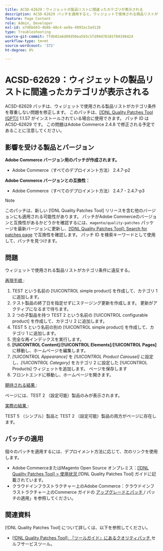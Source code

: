 ```yaml
---
title: ACSD-62629：ウィジェットの製品リストに間違ったカテゴリが表示される
description: ACSD-62629 パッチを適用すると、ウィジェットで使用される商品リストがカテゴリ条件を尊重しないAdobe Commerceの問題を修正できます。
feature: Page Content
role: Admin, Developer
exl-id: a7d6bd43-4b8b-48c4-ae9a-4093ac3a4110
type: Troubleshooting
source-git-commit: 7fdb02a6d89d50ea593c5fd99d78101f89198424
workflow-type: tm+mt
source-wordcount: '372'
ht-degree: 0%

---
```


# ACSD-62629：ウィジェットの製品リストに間違ったカテゴリが表示される

ACSD-62629 パッチは、ウィジェットで使用される製品リストがカテゴリ条件を尊重しない問題を修正します。 このパッチは、[[!DNL Quality Patches Tool (QPT)]](/help/tools/quality-patches-tool/quality-patches-tool-to-self-serve-quality-patches.md) 1.1.57 がインストールされている場合に使用できます。 パッチ ID は ACSD-62629 です。 この問題はAdobe Commerce 2.4.8 で修正される予定であることに注意してください。

## 影響を受ける製品とバージョン

**Adobe Commerce バージョン用のパッチが作成されます。**

* Adobe Commerce（すべてのデプロイメント方法） 2.4.7-p2

**Adobe Commerce バージョンとの互換性：**

* Adobe Commerce（すべてのデプロイメント方法） 2.4.7 - 2.4.7-p3

>[!NOTE]
>
>このパッチは、新しい [!DNL Quality Patches Tool] リリースを含む他のバージョンにも適用される可能性があります。 パッチがAdobe Commerceのバージョンと互換性があるかどうかを確認するには、`magento/quality-patches` パッケージを最新バージョンに更新し、[[!DNL Quality Patches Tool]: Search for patches page](https://experienceleague.adobe.com/tools/commerce-quality-patches/index.html?lang=ja) で互換性を確認します。 パッチ ID を検索キーワードとして使用して、パッチを見つけます。

## 問題

ウィジェットで使用される製品リストがカテゴリ条件に違反する。

<u> 再現手順 </u>:

1. TEST という名前の [!UICONTROL simple product] を作成して、カテゴリ 1 に追加します。
1. テスト製品の終了日を指定せずにステージング更新を作成します。 更新がアクティブになるまで待ちます。
1. 2 つの子製品を持つ TEST 2 という名前の [!UICONTROL configurable product] を作成して、カテゴリ 2 に追加します。
1. TEST 5 という名前の別の [!UICONTROL simple product] を作成して、カテゴリ 1 に追加します。
1. 完全な再インデックスを実行します。
1. **[!UICONTROL Content]**/**[!UICONTROL Elements]**/**[!UICONTROL Pages]** に移動し、ホームページを編集します。
1. *[!UICONTROL Appearance]* を *[!UICONTROL Product Carousel]* に設定し、*[!UICONTROL Category]* をカテゴリ 2 に設定した [!UICONTROL Products] ウィジェットを追加します。 ページを保存します
1. フロントエンドに移動し、ホームページを開きます。

<u> 期待される結果 </u>:

ページには、TEST 2 （設定可能）製品のみが表示されます。

<u> 実際の結果 </u>:

TEST 5 （シンプル）製品と TEST 2 （設定可能）製品の両方がページに存在します。

## パッチの適用

個々のパッチを適用するには、デプロイメント方法に応じて、次のリンクを使用します。

* Adobe CommerceまたはMagento Open Source オンプレミス：[[!DNL Quality Patches Tool] > 使用状況 ](/help/tools/quality-patches-tool/usage.md) [!DNL Quality Patches Tool] ガイドに記載されています。
* クラウドインフラストラクチャー上のAdobe Commerce：クラウドインフラストラクチャー上のCommerce ガイドの [ アップグレードとパッチ ](https://experienceleague.adobe.com/docs/commerce-cloud-service/user-guide/develop/upgrade/apply-patches.html?lang=ja)/ パッチの適用」を参照してください。


## 関連資料

[!DNL Quality Patches Tool] について詳しくは、以下を参照してください。

* [[!DNL Quality Patches Tool]: 『ツールガイド』にあるクオリティパッチ ](/help/tools/quality-patches-tool/quality-patches-tool-to-self-serve-quality-patches.md) セルフサービスツール。
